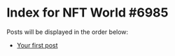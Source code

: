 # Index for NFT World #6985
Posts will be displayed in the order below:

- [Your first post](./001-first.md)

